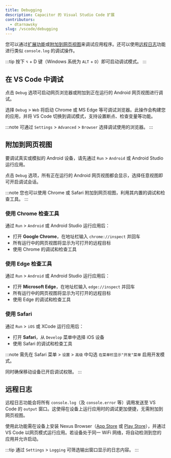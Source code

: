 ```yaml
---
title: Debugging
description: Capacitor 的 Visual Studio Code 扩展
contributors:
  - dtarnawsky
slug: /vscode/debugging
---
```


您可以通过[扩展功能](#debug-in-vs-code)或[附加到网页视图](#attach-to-web-view)来调试应用程序。还可以使用[远程日志](#remote-logging)功能进行类似 `console.log` 的调试操作。

:::tip
按下 `⌥` + D 键（Windows 系统为 `ALT` + `D`）即可启动调试模式。
:::

## 在 VS Code 中调试

点击 `Debug` 选项可启动网页浏览器或附加到正在运行的 Android 网页视图进行调试。

选择 `Debug` > `Web` 将启动 Chrome 或 MS Edge 等可调试浏览器。此操作会构建您的应用，并将 VS Code 切换到调试模式，支持设置断点、检查变量等功能。

:::note
可通过 `Settings` > `Advanced` > `Browser` 选择调试使用的浏览器。
:::

## 附加到网页视图

要调试真实或模拟的 Android 设备，请先通过 `Run` > `Android` 或 Android Studio 运行应用。

点击 `Debug` 选项，所有正在运行的 Android 网页视图都会显示，选择任意视图即可开启调试会话。

:::note
您也可以使用 Chrome 或 Safari 附加到网页视图，利用其内置的调试和检查工具。
:::

### 使用 Chrome 检查工具

通过 `Run` > `Android` 或 Android Studio 运行应用后：
- 打开 **Google Chrome**，在地址栏输入 `chrome://inspect` 并回车
- 所有运行中的网页视图将显示为可打开的远程目标
- 使用 Chrome 的调试和检查工具

### 使用 Edge 检查工具

通过 `Run` > `Android` 或 Android Studio 运行应用后：
- 打开 **Microsoft Edge**，在地址栏输入 `edge://inspect` 并回车
- 所有运行中的网页视图将显示为可打开的远程目标
- 使用 Edge 的调试和检查工具

### 使用 Safari

通过 `Run` > `iOS` 或 XCode 运行应用后：
- 打开 **Safari**，从 `Develop` 菜单中选择 iOS 设备
- 使用 Safari 的调试和检查工具

:::note
需先在 Safari 菜单 > `设置` > `高级` 中勾选 `在菜单栏显示"开发"菜单` 启用开发模式。

同时确保移动设备已开启调试权限。
:::

## 远程日志

远程日志功能会将所有 `console.log`（及 `console.error` 等）调用发送至 VS Code 的 `output` 窗口。这使得在设备上运行应用时的调试更加便捷，无需附加到网页视图。

使用此功能需在设备上安装 Nexus Browser（[App Store](https://apps.apple.com/us/app/nexus-web-browser/id6445866986) 或 [Play Store](https://play.google.com/store/apps/details?id=com.nexusconcepts.nexus)），并通过 VS Code 以网页模式运行应用。若设备处于同一 WiFi 网络，将自动检测到您的应用并允许启动。

:::tip
通过 `Settings` > `Logging` 可筛选输出窗口显示的日志内容。
:::